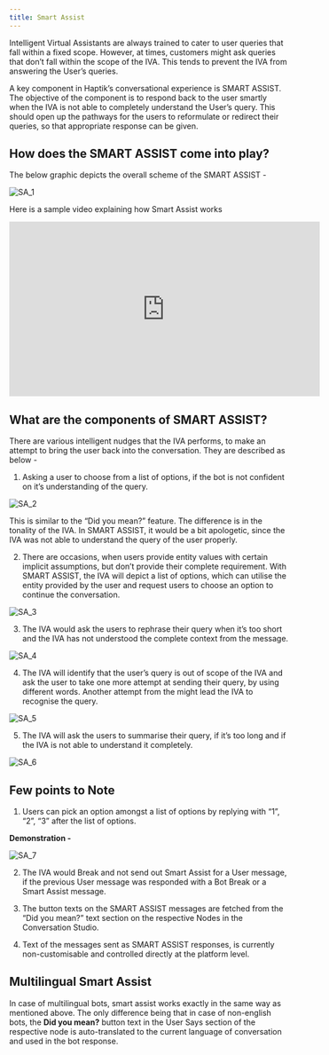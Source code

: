 ```yaml
---
title: Smart Assist
---
```


Intelligent Virtual Assistants are always trained to cater to user queries that fall within a fixed scope. However, at times, customers might ask queries that don’t fall within the scope of the IVA. This tends to prevent the IVA from answering the User’s queries.

A key component in Haptik’s conversational experience is SMART ASSIST. The objective of the component is to respond back to the user smartly when the IVA is not able to completely understand the User’s query. This should open up the pathways for the users to reformulate or redirect their queries, so that appropriate response can be given.

## How does the SMART ASSIST come into play?

The below graphic depicts the overall scheme of the SMART ASSIST - 

![SA_1](assets/SA_1.png)

Here is a sample video explaining how Smart Assist works

<iframe width="560" height="315" src="https://www.youtube.com/embed/COn_lLSwBm4" frameborder="0" allow="accelerometer; autoplay; clipboard-write; encrypted-media; gyroscope; picture-in-picture" allowfullscreen></iframe>

## What are the components of SMART ASSIST?

There are various intelligent nudges that the IVA performs, to make an attempt to bring the user back into the conversation. They are described as below - 

1. Asking a user to choose from a list of options, if the bot is not confident on it’s understanding of the query. 

![SA_2](assets/SA_2.png)

This is similar to the “Did you mean?” feature. The difference is in the tonality of the IVA. In SMART ASSIST, it would be a bit apologetic, since the IVA was not able to understand the query of the user properly.

2. There are occasions, when users provide entity values with certain implicit assumptions, but don’t provide their complete requirement. With SMART ASSIST, the IVA will depict a list of options, which can utilise the entity provided by the user and request users to choose an option to continue the conversation.

![SA_3](assets/SA_3.png)

3. The IVA would ask the users to rephrase their query when it’s too short and the IVA has not understood the complete context from the message.

![SA_4](assets/SA_4.png)

4. The IVA will identify that the user’s query is out of scope of the IVA and ask the user to take one more attempt at sending their query, by using different words. Another attempt from the might lead the IVA to recognise the query.

![SA_5](assets/SA_5.png)

5. The IVA will ask the users to summarise their query, if it’s too long and if the IVA is not able to understand it completely.

![SA_6](assets/SA_6.png)

## Few points to Note

1. Users can pick an option amongst a list of options by replying with “1”, “2”, “3” after the list of options.

**Demonstration -**

![SA_7](assets/SA_7.png)

2. The IVA would Break and not send out Smart Assist for a User message, if the previous User message was responded with a Bot Break or a Smart Assist message.

3. The button texts on the SMART ASSIST messages are fetched from the “Did you mean?” text section on the respective Nodes in the Conversation Studio.

4. Text of the messages sent as SMART ASSIST responses, is currently non-customisable and controlled directly at the platform level.

## Multilingual Smart Assist

In case of multilingual bots, smart assist works exactly in the same way as mentioned above. The only difference being that in case of non-english bots, the **Did you mean?** button text in the User Says section of the respective node is auto-translated to the current language of conversation and used in the bot response.
